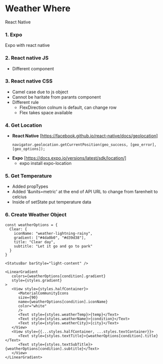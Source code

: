 # Weather Where
React Native

### 1. Expo
Expo with react native

### 2. React native JS
- Different component

### 3. React native CSS
- Camel case due to js object
- Cannot be haritate from parants component
- Different rule
   - FlexDirection colnum is default, can change row
   - Flex takes space available

### 4. Get Location
- **React Native** [https://facebook.github.io/react-native/docs/geolocation]
   ```
   navigator.geolocation.getCurrentPosition(geo_success, [geo_error], [geo_options]);
   ```
- **Expo** [https://docs.expo.io/versions/latest/sdk/location/]
   - expo install expo-location

### 5. Get Temperature
- Added propTypes
- Added '&units=metric' at the end of API URL to change from farenheit to celcius
- Inside of setState put temperature data

### 6. Create Weather Object
```
const weatherOptions = {
  Clear: {
    iconName: "weather-lightning-rainy",
    gradient: ["#4da0b0", "#d39d38"],
    title: "Clear day",
    subtitle: "Let it go and go to park"
  }
}
```
```
<StatusBar barStyle="light-content" />
```
```
<LinearGradient
   colors={weatherOptions[condition].gradient}
   style={styles.gradient}
>
   <View style={styles.halfContainer}>
      <MaterialCommunityIcons 
      size={90} 
      name={weatherOptions[condition].iconName} 
      color="white" 
      />
      <Text style={styles.weatherTemp}>{temp}</Text>
      <Text style={styles.weatherName}>{condition}</Text>
      <Text style={styles.weatherCity}>{city}</Text>
   </View>
   <View style={{...styles.halfContainer, ...styles.textContainer}}>
      <Text style={styles.textTitle}>{weatherOptions[condition].title}</Text>
      <Text style={styles.textSubTitle}>{weatherOptions[condition].subtitle}</Text>
   </View>
</LinearGradient>
```
